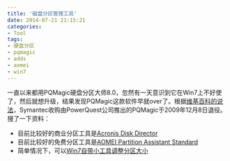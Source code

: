```yaml
---
title: '磁盘分区管理工具'
date: 2014-07-21 21:15:21
categories: 
- Tool
tags: 
- 硬盘分区
- pqmagic
- adds
- aomei
- win7
---
```

一直以来都用PQMagic硬盘分区大师8.0，忽然有一天意识到它在Win7上不好使了，然后就想升级，结果发现PQMagic这款软件早就over了。根据[维基百科的说法](http://en.wikipedia.org/wiki/PartitionMagic)，Symantec收购由PowerQuest公司推出的PQMagic于2009年12月8日退役。
搜了一下资料：
- 目前比较好的商业分区工具是[Acronis Disk Director](http://www.acronis.com/zh-cn/personal/disk-manager/)
- 目前比较好的免费分区工具是[AOMEI Partition Assistant Standard](http://www.disk-partition.com/free-partition-manager.html)
- 简单情况下，可以[Win7自带小工具调整分区大小](http://tech.sina.com.cn/s/2011-12-26/10056563352.shtml)